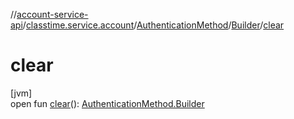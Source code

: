 //[account-service-api](../../../../index.md)/[classtime.service.account](../../index.md)/[AuthenticationMethod](../index.md)/[Builder](index.md)/[clear](clear.md)

# clear

[jvm]\
open fun [clear](clear.md)(): [AuthenticationMethod.Builder](index.md)
